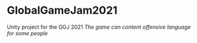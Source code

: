 # GlobalGameJam2021
Unity project for the GGJ 2021
*The game can content offensive language for some people*
